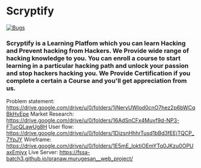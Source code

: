# Scryptify

[![Bugs](https://sonarcloud.io/api/project_badges/measure?project=cyber-sparky_ui_change&metric=bugs)](https://sonarcloud.io/summary/new_code?id=cyber-sparky_ui_change)

### Scryptify is a Learning Platfom which you can learn Hacking and Prevent hacking from Hackers. We Provide wide range of hacking knowledge to you. You can enroll a course to start learning in a particular hacking path and unlock your passion and stop hackers hacking you. We Provide Certification if you complete a certain a Course and you'll get appreciation from us.


Problem statement: https://drive.google.com/drive/u/0/folders/1jNeryUWIod0cnO7hez2p6bWCqBkHvEpe
Market Research: https://drive.google.com/drive/u/0/folders/16AdSnCFx4Muvf9d-NP3-FTucQLawUg8H
User flow: https://drive.google.com/drive/u/0/folders/1DizsnHhhrTusd1bBd3fEEjTQCP_7YpJY
Wireframe: https://drive.google.com/drive/u/0/folders/1E5mE_loktiOEmYTq0JKzu0OPUaxEmjyx
Live Server: https://fssa-batch3.github.io/pranaw.murugesan__web_project/

